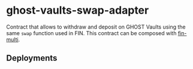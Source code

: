 # ghost-vaults-swap-adapter

Contract that allows to withdraw and deposit on GHOST Vaults using the same `swap` function used in FIN. This contract can be composed with [fin-multi](https://github.com/Team-Kujira/fin-multi).

## Deployments
